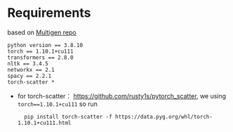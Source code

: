 # Requirements

based on [Multigen repo](https://github.com/cdjhz/multigen)

    python version == 3.8.10
    torch == 1.10.1+cu111
    transformers == 2.8.0
    nltk == 3.4.5
    networkx == 2.1
    spacy == 2.2.1
    torch-scatter *

- for torch-scatter： https://github.com/rusty1s/pytorch_scatter, we using `torch==1.10.1+cu111` so run

        pip install torch-scatter -f https://data.pyg.org/whl/torch-1.10.1+cu111.html


